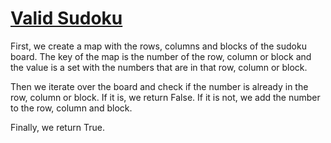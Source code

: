 # [Valid Sudoku](https://leetcode.com/problems/valid-sudoku/)
First, we create a map with the rows, columns and blocks of the sudoku board. The key of the map is the number of the row, column or block and the value is a set with the numbers that are in that row, column or block.

Then we iterate over the board and check if the number is already in the row, column or block. If it is, we return False. If it is not, we add the number to the row, column and block.

Finally, we return True.